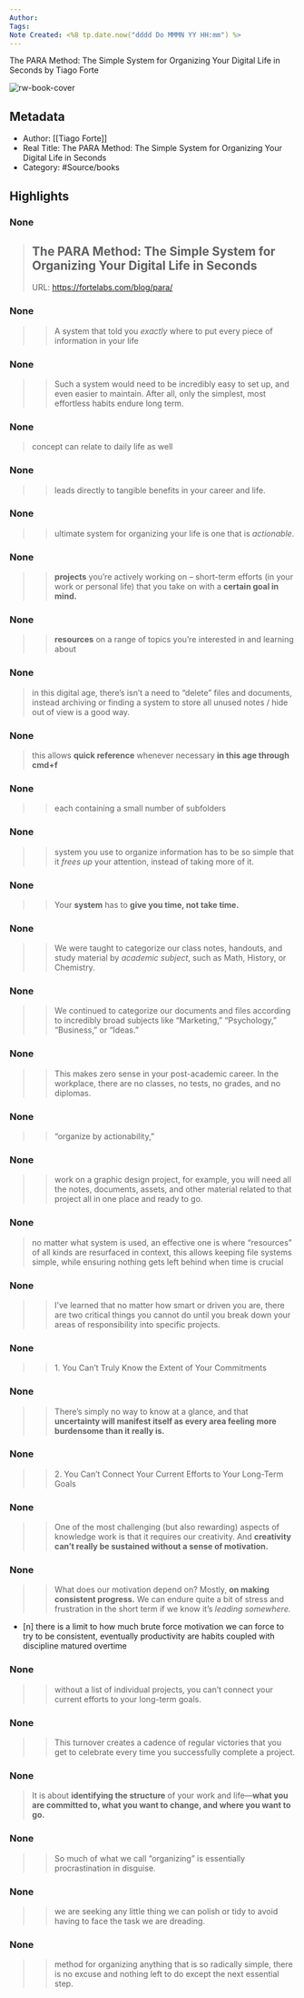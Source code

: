 ```yaml
---
Author: 
Tags:
Note Created: <%8 tp.date.now("dddd Do MMMN YY HH:mm") %>
---
```

The PARA Method: The Simple System for Organizing Your Digital Life in Seconds by Tiago Forte

![rw-book-cover](https://readwise-assets.s3.amazonaws.com/static/images/article0.00998d930354.png)

## Metadata
- Author: [[Tiago Forte]]
- Real Title: The PARA Method: The Simple System for Organizing Your Digital Life in Seconds
- Category: #Source/books

## Highlights
### None

> ## The PARA Method: The Simple System for Organizing Your Digital Life in Seconds
> URL: https://fortelabs.com/blog/para/


### None

> > A system that told you _exactly_ where to put every piece of information in your life


### None

> > Such a system would need to be incredibly easy to set up, and even easier to maintain. After all, only the simplest, most effortless habits endure long term.


### None

> concept can relate to daily life as well


### None

> > leads directly to tangible benefits in your career and life.


### None

> > ultimate system for organizing your life is one that is _actionable_.


### None

> > **projects** you’re actively working on – short-term efforts (in your work or personal life) that you take on with a **certain goal in mind.**


### None

> > **resources** on a range of topics you’re interested in and learning about


### None

> in this digital age, there’s isn’t a need to “delete” files and documents, instead archiving or finding a system to store all unused notes / hide out of view is a good way.


### None

> this allows **quick reference** whenever necessary **in this age through cmd+f**


### None

> > each containing a small number of subfolders


### None

> > system you use to organize information has to be so simple that it _frees up_ your attention, instead of taking more of it.


### None

> > Your **system** has to **give you time, not take time.**


### None

> > We were taught to categorize our class notes, handouts, and study material by _academic subject_, such as Math, History, or Chemistry.


### None

> > We continued to categorize our documents and files according to incredibly broad subjects like “Marketing,” “Psychology,” “Business,” or “Ideas.”


### None

> > This makes zero sense in your post-academic career. In the workplace, there are no classes, no tests, no grades, and no diplomas.


### None

> > “organize by actionability,”


### None

> > work on a graphic design project, for example, you will need all the notes, documents, assets, and other material related to that project all in one place and ready to go.


### None

> no matter what system is used, an effective one is where “resources” of all kinds are resurfaced in context, this allows keeping file systems simple, while ensuring nothing gets left behind when time is crucial


### None

> > I’ve learned that no matter how smart or driven you are, there are two critical things you cannot do until you break down your areas of responsibility into specific projects.


### None

> > 1\. You Can’t Truly Know the Extent of Your Commitments


### None

> > There’s simply no way to know at a glance, and that **uncertainty will manifest itself as every area feeling more burdensome than it really is.**


### None

> > 2\. You Can’t Connect Your Current Efforts to Your Long-Term Goals


### None

> > One of the most challenging (but also rewarding) aspects of knowledge work is that it requires our creativity. And **creativity can’t really be sustained without a sense of motivation.**


### None

> > What does our motivation depend on? Mostly, **on making consistent progress.** We can endure quite a bit of stress and frustration in the short term if we know it’s _leading somewhere._

- [n] there is a limit to how much brute force motivation we can force to try to be consistent, eventually productivity are habits coupled with discipline matured overtime


### None

> > without a list of individual projects, you can’t connect your current efforts to your long-term goals.


### None

> > This turnover creates a cadence of regular victories that you get to celebrate every time you successfully complete a project.


### None

> It is about **identifying the structure** of your work and life—__what you are committed to, what you want to change, and where you want to go.__


### None

> > So much of what we call “organizing” is essentially procrastination in disguise.


### None

> > we are seeking any little thing we can polish or tidy to avoid having to face the task we are dreading.


### None

> > method for organizing anything that is so radically simple, there is no excuse and nothing left to do except the next essential step.


